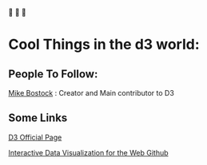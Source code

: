 :rocket: :rocket: :rocket:
# Cool Things in the d3 world: 

## People To Follow:
[Mike Bostock](https://bost.ocks.org/mike/) : Creator and Main contributor to D3

## Some Links
  [D3 Official Page](https://d3js.org/)
  
  [Interactive Data Visualization for the Web Github](https://github.com/alignedleft)


